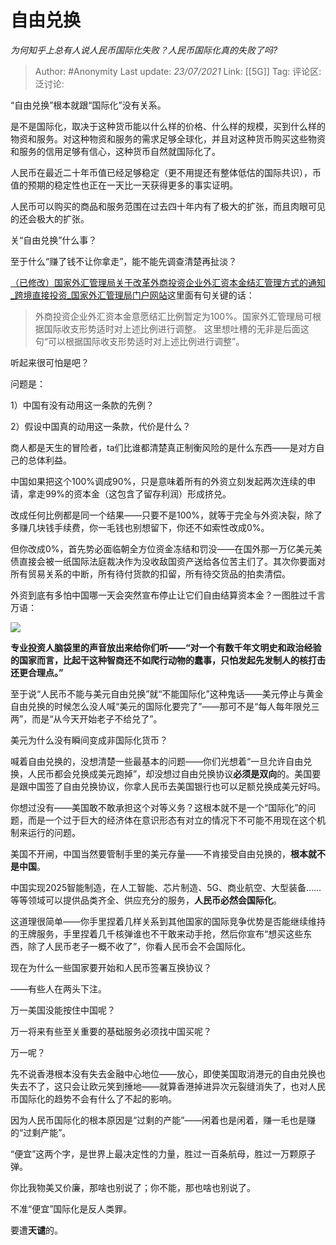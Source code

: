 # 自由兑换
*为何知乎上总有人说人民币国际化失败？人民币国际化真的失败了吗?*

> Author: #Anonymity
> Last update: *23/07/2021*
> Link: [[5G]]
> Tag:
> 评论区:
> 泛讨论:

“自由兑换”根本就跟“国际化”没有关系。

是不是国际化，取决于这种货币能以什么样的价格、什么样的规模，买到什么样的物资和服务。对这种物资和服务的需求足够全球化，并且对这种货币购买这些物资和服务的信用足够有信心，这种货币自然就国际化了。

人民币在最近二十年币值已经足够稳定（更不用提还有整体低估的国际共识），币值的预期的稳定性也正在一天比一天获得更多的事实证明。

人民币可以购买的商品和服务范围在过去四十年内有了极大的扩张，而且肉眼可见的还会极大的扩张。

关“自由兑换”什么事？

至于什么“赚了钱不让你拿走”，能不能先调查清楚再扯淡？

[（已修改）国家外汇管理局关于改革外商投资企业外汇资本金结汇管理方式的通知\_跨境直接投资\_国家外汇管理局门户网站](https://link.zhihu.com/?target=http%3A//m.safe.gov.cn/safe/2015/0408/5549.html)这里面有句关键的话：

> 外商投资企业外汇资本金意愿结汇比例暂定为100%。国家外汇管理局可根据国际收支形势适时对上述比例进行调整。 这里想吐槽的无非是后面这句“可以根据国际收支形势适时对上述比例进行调整”。

听起来很可怕是吧？

问题是：

1）中国有没有动用这一条款的先例？

2）假设中国真的动用这一条款，代价是什么？

商人都是天生的冒险者，ta们比谁都清楚真正制衡风险的是什么东西——是对方自己的总体利益。

中国如果把这个100%调成90%，只是意味着所有的外资立刻发起两次连续的申请，拿走99%的资本金（这包含了留存利润）形成挤兑。

改成任何比例都是同一个结果——只要不是100%，就等于完全与外资决裂，除了多赚几块钱手续费，你一毛钱也别想留下，你还不如索性改成0%。

但你改成0%，首先势必面临朝全方位资金冻结和罚没——在国外那一万亿美元美债直接会被一纸国际法庭裁决作为没收敌国资产送给各位苦主们了。其次你要面对所有贸易关系的中断，所有待付货款的扣留，所有待交货品的拍卖清偿。

外资到底有多怕中国哪一天会突然宣布停止让它们自由结算资本金？一图胜过千言万语：

![](https://pic1.zhimg.com/50/v2-d4890da4bab529a254e36b845588f348_hd.jpg?source=1940ef5c)

**专业投资人脑袋里的声音放出来给你们听——“对一个有数千年文明史和政治经验的国家而言，比起干这种智商还不如爬行动物的蠢事，只怕发起先发制人的核打击还更合理点。”**

至于说“人民币不能与美元自由兑换”就“不能国际化”这种鬼话——美元停止与黄金自由兑换的时候怎么没人喊“美元的国际化要完了”——那可不是“每人每年限兑三两”，而是“从今天开始老子不给兑了”。

美元为什么没有瞬间变成非国际化货币？

喊着自由兑换的，没想清楚一些最基本的问题——你们光想着“一旦允许自由兑换，人民币都会兑换成美元跑掉”，却没想过自由兑换协议**必须是双向**的。美国要是跟中国签了自由兑换协议，你拿人民币去美国银行也可以足额兑换成美元好吗。

你想过没有——美国敢不敢承担这个对等义务？这根本就不是一个“国际化”的问题，而是一个过于巨大的经济体在意识形态有对立的情况下不可能不用现在这个机制来运行的问题。

美国不开闸，中国当然要管制手里的美元存量——不肯接受自由兑换的，**根本就不是中国**。

中国实现2025智能制造，在人工智能、芯片制造、5G、商业航空、大型装备……等等领域可以提供品类齐全、供应充分的服务，**人民币必然会国际化**。

这道理很简单——你手里捏着几样关系到其他国家的国际竞争优势是否能继续维持的王牌服务，手里捏着几千核弹谁也不干敢来动手抢，然后你宣布“想买这些东西，除了人民币老子一概不收了”，你看人民币会不会国际化。

现在为什么一些国家要开始和人民币签署互换协议？

——有些人在两头下注。

万一美国没能按住中国呢？

万一将来有些至关重要的基础服务必须找中国买呢？

万一呢？

先不说香港根本没有失去金融中心地位——放心，即使美国取消港元的自由兑换也失去不了，这只会让欧元笑到捶地——就算香港掉进异次元裂缝消失了，也对人民币国际化的趋势不会有什么了不起的影响。

因为人民币国际化的根本原因是“过剩的产能”——闲着也是闲着，赚一毛也是赚的“过剩产能”。

“便宜”这两个字，是世界上最决定性的力量，胜过一百条航母，胜过一万颗原子弹。

你比我物美又价廉，那啥也别说了；你不能，那也啥也别说了。

不准“便宜”国际化是反人类罪。

要遭**天谴**的。
